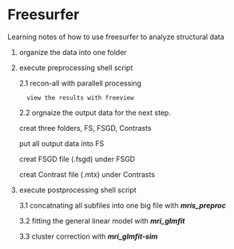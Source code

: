 # Freesurfer
Learning notes of how to use freesurfer to analyze structural data
1. organize the data into one folder
2. execute preprocessing shell script
  
   2.1 recon-all with parallell processing
   
         view the results with freeview
   2.2 orgnaize the output data for the next step.
   
    creat three folders, FS, FSGD, Contrasts
    
    put all output data into FS
    
    creat FSGD file (.fsgd) under FSGD
    
    creat Contrast file (.mtx) under Contrasts
3. execute postprocessing shell script

   3.1 concatnating all subfiles into one big file with ***mris_preproc***
  
   3.2 fitting the general linear model with ***mri_glmfit***
  
   3.3 cluster correction with ***mri_glmfit-sim***

